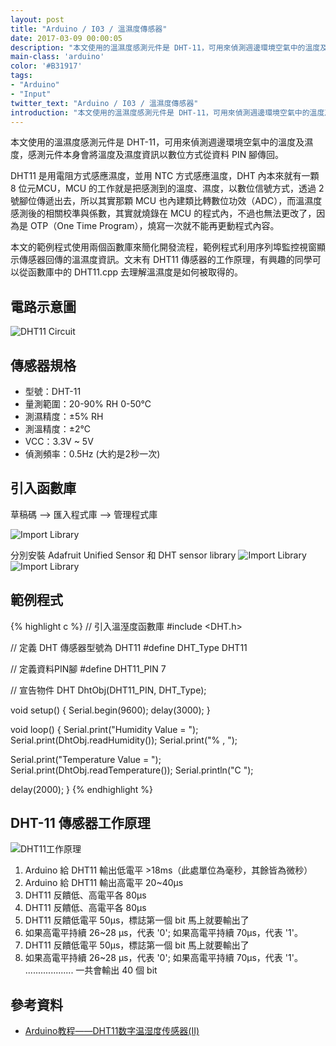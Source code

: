 ```yaml
---
layout: post
title: "Arduino / I03 / 溫濕度傳感器"
date: 2017-03-09 00:00:05
description: "本文使用的溫濕度感測元件是 DHT-11，可用來偵測週邊環境空氣中的溫度及濕度，感測元件本身會將溫度及濕度資訊以數位方式從資料 PIN 腳傳回。"
main-class: 'arduino'
color: '#B31917'
tags:
- "Arduino"
- "Input"
twitter_text: "Arduino / I03 / 溫濕度傳感器"
introduction: "本文使用的溫濕度感測元件是 DHT-11，可用來偵測週邊環境空氣中的溫度及濕度，感測元件本身會將溫度及濕度資訊以數位方式從資料 PIN 腳傳回。"
---
```


本文使用的溫濕度感測元件是 DHT-11，可用來偵測週邊環境空氣中的溫度及濕度，感測元件本身會將溫度及濕度資訊以數位方式從資料 PIN 腳傳回。

DHT11 是用電阻方式感應濕度，並用 NTC 方式感應溫度，DHT 內本來就有一顆 8 位元MCU，MCU 的工作就是把感測到的溫度、濕度，以數位信號方式，透過 2 號腳位傳遞出去，所以其實那顆 MCU 也內建類比轉數位功效（ADC），而溫濕度感測後的相關校準與係數，其實就燒錄在 MCU 的程式內，不過也無法更改了，因為是 OTP（One Time Program），燒寫一次就不能再更動程式內容。

本文的範例程式使用兩個函數庫來簡化開發流程，範例程式利用序列埠監控視窗顯示傳感器回傳的溫濕度資訊。文末有 DHT11 傳感器的工作原理，有興趣的同學可以從函數庫中的 DHT11.cpp 去理解溫濕度是如何被取得的。

## 電路示意圖

![DHT11 Circuit](https://i0.wp.com/www.circuitbasics.com/wp-content/uploads/2015/10/Arduino-DHT11-Tutorial-3-Pin-DHT11-Wiring-Diagram.png)

## 傳感器規格
* 型號：DHT-11
* 量測範圍：20-90% RH 0-50℃
* 測濕精度：±5% RH
* 測溫精度：±2℃
* VCC：3.3V ~ 5V
* 偵測頻率：0.5Hz (大約是2秒一次)

## 引入函數庫

草稿碼 --> 匯入程式庫 --> 管理程式庫

![Import Library](/freakhq/assets/img/posts/I03-1.png)

分別安裝 Adafruit Unified Sensor 和 DHT sensor library
![Import Library](/freakhq/assets/img/posts/I03-2.png)
![Import Library](/freakhq/assets/img/posts/I03-3.png)

## 範例程式

{% highlight c %}
// 引入溫溼度函數庫
#include <DHT.h>           

// 定義 DHT 傳感器型號為 DHT11
#define DHT_Type DHT11            

// 定義資料PIN腳
#define DHT11_PIN 7               

// 宣告物件
DHT DhtObj(DHT11_PIN, DHT_Type);  

void setup()
{
  Serial.begin(9600);
  delay(3000);
}

void loop()
{
  Serial.print("Humidity Value = ");
  Serial.print(DhtObj.readHumidity());
  Serial.print("% , ");
  
  Serial.print("Temperature Value = ");
  Serial.print(DhtObj.readTemperature());
  Serial.println("C ");
  
  delay(2000);
}
{% endhighlight %}

## DHT-11 傳感器工作原理

![DHT11工作原理](http://www.arduino.cn/data/attachment/forum/201308/01/223514zocnr9ocqgddocjp.jpg)
1. Arduino 給 DHT11 輸出低電平 >18ms（此處單位為毫秒，其餘皆為微秒）
2. Arduino 給 DHT11 輸出高電平 20~40μs
3. DHT11 反饋低、高電平各 80μs
4. DHT11 反饋低、高電平各 80μs
5. DHT11 反饋低電平 50μs，標誌第一個 bit 馬上就要輸出了
6. 如果高電平持續 26~28 μs，代表 '0'; 如果高電平持續 70μs，代表 '1'。
7. DHT11 反饋低電平 50μs，標誌第一個 bit 馬上就要輸出了
8. 如果高電平持續 26~28 μs，代表 '0'; 如果高電平持續 70μs，代表 '1'。
................... 一共會輸出 40 個 bit


## 參考資料
* [
Arduino教程——DHT11数字温湿度传感器(Ⅱ)](http://www.arduino.cn/thread-3604-1-1.html)